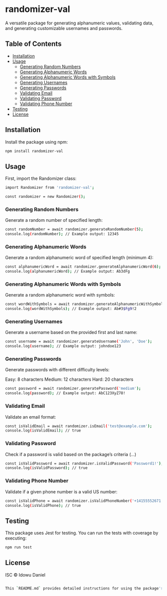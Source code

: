 # randomizer-val

A versatile package for generating alphanumeric values, validating data, and generating customizable usernames and passwords.

## Table of Contents
- [Installation](#installation)
- [Usage](#usage)
  - [Generating Random Numbers](#generating-random-numbers)
  - [Generating Alphanumeric Words](#generating-alphanumeric-words)
  - [Generating Alphanumeric Words with Symbols](#generating-alphanumeric-words-with-symbols)
  - [Generating Usernames](#generating-usernames)
  - [Generating Passwords](#generating-passwords)
  - [Validating Email](#validating-email)
  - [Validating Password](#validating-password)
  - [Validating Phone Number](#validating-phone-number)
- [Testing](#testing)
- [License](#license)

## Installation

Install the package using npm:

```bash
npm install randomizer-val

```
## Usage

First, import the Randomizer class:

```bash
import Randomizer from 'randomizer-val';

const randomizer = new Randomizer();

```
### Generating Random Numbers

Generate a random number of specified length:

```bash
const randomNumber = await randomizer.generateRandomNumber(5);
console.log(randomNumber); // Example output: 12345
```
### Generating Alphanumeric Words

Generate a random alphanumeric word of specified length (minimum 4):

```bash
const alphanumericWord = await randomizer.generateAlphanumericWord(6);
console.log(alphanumericWord); // Example output: Ab3dFg
```
### Generating Alphanumeric Words with Symbols

Generate a random alphanumeric word with symbols:

```bash
const wordWithSymbols = await randomizer.generateAlphanumericWithSymbols(10);
console.log(wordWithSymbols); // Example output: Ab#3$Fg9!2
```
### Generating Usernames

Generate a username based on the provided first and last name:

```bash
const username = await randomizer.generateUsername('John', 'Doe');
console.log(username); // Example output: johndoe123
```
### Generating Passwords

Generate passwords with different difficulty levels:

Easy: 8 characters
Medium: 12 characters
Hard: 20 characters

```bash
const password = await randomizer.generatePassword('medium');
console.log(password); // Example output: AbC123XyZ78!
```
### Validating Email

Validate an email format:

```bash
const isValidEmail = await randomizer.isEmail('test@example.com');
console.log(isValidEmail); // true
```
### Validating Password

Check if a password is valid based on the package’s criteria (...)

```bash
const isValidPassword = await randomizer.isValidPassword('Password1!');
console.log(isValidPassword); // true
```
### Validating Phone Number

Validate if a given phone number is a valid US number:

```bash
const isValidPhone = await randomizer.isValidPhoneNumber('+14155552671');
console.log(isValidPhone); // true
```

## Testing
This package uses Jest for testing. You can run the tests with coverage by executing:
```bash
npm run test
```

## License
ISC © Idowu Daniel
```bash

This `README.md` provides detailed instructions for using the package's main features, installation steps, and information on testing and licensing.
```